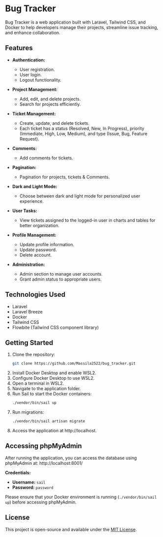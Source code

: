 # Bug Tracker

Bug Tracker is a web application built with Laravel, Tailwind CSS, and Docker to help developers manage their projects, streamline issue tracking, and enhance collaboration.

## Features

- **Authentication:**
  - User registration.
  - User login.
  - Logout functionality.

- **Project Management:**
  - Add, edit, and delete projects.
  - Search for projects efficiently.

- **Ticket Management:**
  - Create, update, and delete tickets.
  - Each ticket has a status (Resolved, New, In Progress), priority (Immediate, High, Low, Medium), and type (Issue, Bug, Feature Request).

- **Comments:**
  - Add comments for tickets.

- **Pagination:**
  - Pagination for projects, tickets & Comments.

- **Dark and Light Mode:**
  - Choose between dark and light mode for personalized user experience.

- **User Tasks:**
  - View tickets assigned to the logged-in user in charts and tables for better organization.

- **Profile Management:**
  - Update profile information.
  - Update password.
  - Delete account.

- **Administration:**
  - Admin section to manage user accounts.
  - Grant admin status to appropriate users.

## Technologies Used

- Laravel
- Laravel Breeze
- Docker
- Tailwind CSS
- Flowbite (Tailwind CSS component library)

## Getting Started

1. Clone the repository:
   ```bash
   git clone https://github.com/Massila2522/bug_tracker.git
2. Install Docker Desktop and enable WSL2.
3. Configure Docker Desktop to use WSL2.
4. Open a terminal in WSL2.
5. Navigate to the application folder.
6. Run Sail to start the Docker containers:
   ```bash
   ./vendor/bin/sail up
7. Run migrations:
   ```bash
   ./vendor/bin/sail artisan migrate
8. Access the application at http://localhost.

## Accessing phpMyAdmin

After running the application, you can access the database using phpMyAdmin at: http://localhost:8001/

**Credentials:**
- **Username:** `sail`
- **Password:** `password`

Please ensure that your Docker environment is running (`./vendor/bin/sail up`) before accessing phpMyAdmin.

## License

This project is open-source and available under the [MIT License](https://opensource.org/licenses/MIT).
